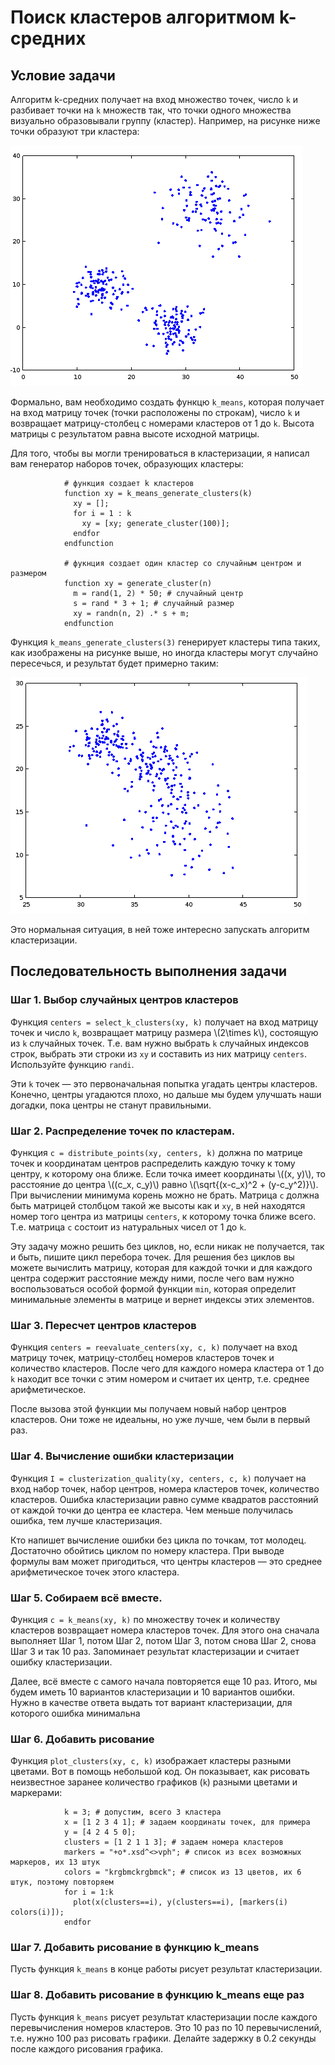 # Поиск кластеров алгоритмом k-средних

## Условие задачи

Алгоритм k-средних получает на вход множество точек, число `k` и разбивает точки на `k` множеств так, что точки одного множества визуально образовывали группу (кластер). Например, на рисунке ниже точки образуют три кластера:

![3 кластера](clusters1.png)

Формально, вам необходимо создать функцю `k_means`, которая получает на вход матрицу точек (точки расположены по строкам), число `k` и возвращает матрицу-столбец с номерами кластеров от 1 до `k`. Высота матрицы с результатом равна высоте исходной матрицы.

Для того, чтобы вы могли тренироваться в кластеризации, я написал вам генератор наборов точек, образующих кластеры:

                # функция создает k кластеров
                function xy = k_means_generate_clusters(k)
                  xy = [];
                  for i = 1 : k
                    xy = [xy; generate_cluster(100)];
                  endfor
                endfunction

                # фукнция создает один кластер со случайным центром и размером
                function xy = generate_cluster(n)
                  m = rand(1, 2) * 50; # случайный центр
                  s = rand * 3 + 1; # случайный размер
                  xy = randn(n, 2) .* s + m;
                endfunction
Функция `k_means_generate_clusters(3)` генерирует кластеры типа таких, как изображены на рисунке выше, но иногда кластеры могут случайно пересечься, и результат будет примерно таким:

![3 пересекающихся кластера](clusters2.png)

Это нормальная ситуация, в ней тоже интересно запускать алгоритм кластеризации.

## Последовательность выполнения задачи

### Шаг 1. Выбор случайных центров кластеров

Функция `centers = select_k_clusters(xy, k)` получает на вход матрицу точек и число `k`, возвращает матрицу размера \\(2\\times k\\), состоящую из `k` случайных точек. Т.е. вам нужно выбрать `k` случайных индексов строк, выбрать эти строки из `xy` и составить из них матрицу `centers`. Используйте функцию `randi`.

Эти `k` точек — это первоначальная попытка угадать центры кластеров. Конечно, центры угадаются плохо, но дальше мы будем улучшать наши догадки, пока центры не станут правильными.

### Шаг 2. Распределение точек по кластерам.

Функция `c = distribute_points(xy, centers, k)` должна по матрице точек и координатам центров распределить каждую точку к тому центру, к которому она ближе. Если точка имеет координаты \\((x, y)\\), то расстояние до центра \\((c_x, c_y)\\) равно \\(\\sqrt{(x-c_x)^2 + (y-c_y^2)}\\). При вычислении минимума корень можно не брать. Матрица `c` должна быть матрицей столбцом такой же высоты как и `xy`, в ней находятся номер того центра из матрицы `centers`, к которому точка ближе всего. Т.е. матрица `c` состоит из натуральных чисел от 1 до `k`.

Эту задачу можно решить без циклов, но, если никак не получается, так и быть, пишите цикл перебора точек. Для решения без циклов вы можете вычислить матрицу, которая для каждой точки и для каждого центра содержит расстояние между ними, после чего вам нужно воспользоваться особой формой функции `min`, которая определит минимальные элементы в матрице и вернет индексы этих элементов.

### Шаг 3. Пересчет центров кластеров

Функция `centers = reevaluate_centers(xy, c, k)` получает на вход матрицу точек, матрицу-столбец номеров кластеров точек и количество кластеров. После чего для каждого номера кластера от 1 до `k` находит все точки с этим номером и считает их центр, т.е. среднее арифметическое.

После вызова этой функции мы получаем новый набор центров кластеров. Они тоже не идеальны, но уже лучше, чем были в первый раз.

### Шаг 4. Вычисление ошибки кластеризации

Функция `I = clusterization_quality(xy, centers, c, k)` получает на вход набор точек, набор центров, номера кластеров точек, количество кластеров. Ошибка кластеризации равно сумме квадратов расстояний от каждой точки до центра ее кластера. Чем меньше получилась ошибка, тем лучше кластеризация.

Кто напишет вычисление ошибки без цикла по точкам, тот молодец. Достаточно обойтись циклом по номеру кластера. При выводе формулы вам может пригодиться, что центры кластеров — это среднее арифметическое точек этого кластера.

### Шаг 5. Собираем всё вместе.

Функция `c = k_means(xy, k)` по множеству точек и количеству кластеров возвращает номера кластеров точек. Для этого она сначала выполняет Шаг 1, потом Шаг 2, потом Шаг 3, потом снова Шаг 2, снова Шаг 3 и так 10 раз. Запоминает результат кластеризации и считает ошибку кластеризации.

Далее, всё вместе с самого начала повторяется еще 10 раз. Итого, мы будем иметь 10 вариантов кластеризации и 10 вариантов ошибки. Нужно в качестве ответа выдать тот вариант кластеризации, для которого ошибка минимальна

### Шаг 6. Добавить рисование

Функция `plot_clusters(xy, c, k)` изображает кластеры разными цветами. Вот в помощь небольшой код. Он показывает, как рисовать неизвестное заранее количество графиков (`k`) разными цветами и маркерами:

                k = 3; # допустим, всего 3 кластера
                x = [1 2 3 4 1]; # задаем координаты точек, для примера
                y = [4 2 4 5 0]; 
                clusters = [1 2 1 1 3]; # задаем номера кластеров
                markers = "+o*.xsd^<>vph"; # список из всех возможных маркеров, их 13 штук
                colors = "krgbmckrgbmck"; # список из 13 цветов, их 6 штук, поэтому повторяем
                for i = 1:k
                  plot(x(clusters==i), y(clusters==i), [markers(i) colors(i)]);
                endfor
                
### Шаг 7. Добавить рисование в функцию k_means

Пусть функция `k_means` в конце работы рисует результат кластеризации.

### Шаг 8. Добавить рисование в функцию k_means еще раз

Пусть функция `k_means` рисует результат кластеризации после каждого перевычисления номеров кластеров. Это 10 раз по 10 перевычислений, т.е. нужно 100 раз рисовать графики. Делайте задержку в 0.2 секунды после каждого рисования графика.
